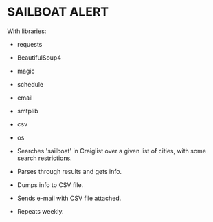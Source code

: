 # SAILBOAT ALERT

With libraries:
  - requests
  - BeautifulSoup4
  - magic
  - schedule
  - email
  - smtplib
  - csv
  - os

- Searches 'sailboat' in Craiglist over a given list of cities, with some search restrictions.
- Parses through results and gets info.
- Dumps info to CSV file.
- Sends e-mail with CSV file attached.
- Repeats weekly.
